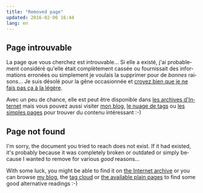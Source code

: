 ```yaml
---
title: "Removed page"
updated: 2016-02-06 16:44
lang: en
---
```


<div lang="fr">
<h2>Page introuvable</h2>

La page que vous cherchez est introuvable… Si elle a existé, j'ai probablement
considéré qu'elle était complètement cassée ou fournissait des informations
erronées ou simplement je voulais la supprimer pour de *bonnes* raisons… Je
suis désolé pour la gêne occasionnée et [croyez bien que je ne fais pas ça à la
légère](/post/cool-uris-dont-change/).

Avec un peu de chance, elle est peut être disponible dans [les archives
d'Internet](http://web.archive.org/web/*/http://pwet.fr) mais vous pouvez aussi
visiter [mon blog](/blog/), [le nuage de tags](/tags/) ou [les simples
pages](/pages/) pour trouver du contenu intéressant :-)
</div>
<div lang="en">
<h2>Page not found</h2>

I'm sorry, the document you tried to reach does not exist. If it had existed,
it's probably because it was completely broken or outdated or simply because I
wanted to remove for various *good* reasons…

With some luck, you might be able to find it on [the Internet
archive](http://web.archive.org/web/*/http://pwet.fr) or you can browse [my
blog](/), the [tag cloud](/tags) or [the available plain pages](/pages) to find
some good alternative readings :-)
</div>

